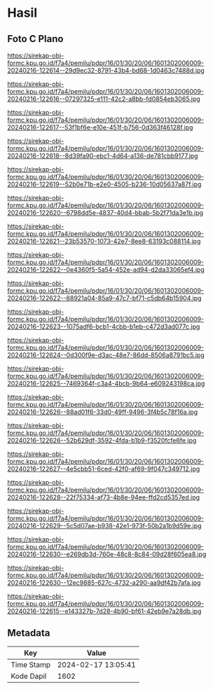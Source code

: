 # Hasil

## Foto C Plano

https://sirekap-obj-formc.kpu.go.id/f7a4/pemilu/pdpr/16/01/30/20/06/1601302006009-20240216-122614--29d9ec32-8791-43b4-bd68-1d0463c7488d.jpg

https://sirekap-obj-formc.kpu.go.id/f7a4/pemilu/pdpr/16/01/30/20/06/1601302006009-20240216-122616--07297325-e111-42c2-a8bb-fd0854eb3065.jpg

https://sirekap-obj-formc.kpu.go.id/f7a4/pemilu/pdpr/16/01/30/20/06/1601302006009-20240216-122617--53f1bf6e-e10e-451f-b756-0d363f46128f.jpg

https://sirekap-obj-formc.kpu.go.id/f7a4/pemilu/pdpr/16/01/30/20/06/1601302006009-20240216-122618--8d39fa90-ebc1-4d64-a136-de781cbb9177.jpg

https://sirekap-obj-formc.kpu.go.id/f7a4/pemilu/pdpr/16/01/30/20/06/1601302006009-20240216-122619--52b0e71b-e2e0-4505-b236-10d05637a87f.jpg

https://sirekap-obj-formc.kpu.go.id/f7a4/pemilu/pdpr/16/01/30/20/06/1601302006009-20240216-122620--6798dd5e-4837-40d4-bbab-5b2f71da3e1b.jpg

https://sirekap-obj-formc.kpu.go.id/f7a4/pemilu/pdpr/16/01/30/20/06/1601302006009-20240216-122621--23b53570-1073-42e7-8ee8-63193c088114.jpg

https://sirekap-obj-formc.kpu.go.id/f7a4/pemilu/pdpr/16/01/30/20/06/1601302006009-20240216-122622--0e4360f5-5a54-452e-ad94-d2da33065ef4.jpg

https://sirekap-obj-formc.kpu.go.id/f7a4/pemilu/pdpr/16/01/30/20/06/1601302006009-20240216-122622--88921a04-85a9-47c7-bf71-c5db64b15904.jpg

https://sirekap-obj-formc.kpu.go.id/f7a4/pemilu/pdpr/16/01/30/20/06/1601302006009-20240216-122623--1075adf6-bcb1-4cbb-b1eb-c472d3ad077c.jpg

https://sirekap-obj-formc.kpu.go.id/f7a4/pemilu/pdpr/16/01/30/20/06/1601302006009-20240216-122624--0d300f9e-d3ac-48e7-86dd-8506a8791bc5.jpg

https://sirekap-obj-formc.kpu.go.id/f7a4/pemilu/pdpr/16/01/30/20/06/1601302006009-20240216-122625--7469364f-c3a4-4bcb-9b64-e609243198ca.jpg

https://sirekap-obj-formc.kpu.go.id/f7a4/pemilu/pdpr/16/01/30/20/06/1601302006009-20240216-122626--88ad01f6-33d0-49ff-9496-3f4b5c78f16a.jpg

https://sirekap-obj-formc.kpu.go.id/f7a4/pemilu/pdpr/16/01/30/20/06/1601302006009-20240216-122626--52b629df-3592-4fda-b1b9-f3520fcfe6fe.jpg

https://sirekap-obj-formc.kpu.go.id/f7a4/pemilu/pdpr/16/01/30/20/06/1601302006009-20240216-122627--4e5cbb51-6ced-42f0-af69-9f047c349712.jpg

https://sirekap-obj-formc.kpu.go.id/f7a4/pemilu/pdpr/16/01/30/20/06/1601302006009-20240216-122628--22f75334-af73-4b8e-94ee-ffd2cd5357ed.jpg

https://sirekap-obj-formc.kpu.go.id/f7a4/pemilu/pdpr/16/01/30/20/06/1601302006009-20240216-122629--5c5d07ae-b938-42e1-973f-50b2a1b9d59e.jpg

https://sirekap-obj-formc.kpu.go.id/f7a4/pemilu/pdpr/16/01/30/20/06/1601302006009-20240216-122630--e269db3d-760e-48c8-8c84-09d28f605ea8.jpg

https://sirekap-obj-formc.kpu.go.id/f7a4/pemilu/pdpr/16/01/30/20/06/1601302006009-20240216-122630--12ec9885-627c-4732-a290-aa9df42b7afa.jpg

https://sirekap-obj-formc.kpu.go.id/f7a4/pemilu/pdpr/16/01/30/20/06/1601302006009-20240216-122615--e143327b-7d28-4b90-bf61-42eb9e7a28db.jpg


## Metadata

| Key        | Value               |
| ---------- | ------------------- |
| Time Stamp | 2024-02-17 13:05:41 |
| Kode Dapil | 1602                |



